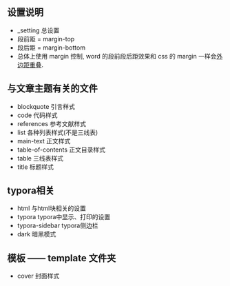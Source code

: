## 设置说明
- _setting 总设置
- 段前距 = margin-top
- 段后距 = margin-bottom
- 总体上使用 margin 控制, word 的段前段后距效果和 css 的 margin 一样会[外边距重叠](https://developer.mozilla.org/zh-CN/docs/Web/CSS/CSS_Box_Model/Mastering_margin_collapsing). 

## 与文章主题有关的文件
- blockquote 引言样式
- code 代码样式
- references 参考文献样式
- list 各种列表样式(不是三线表)
- main-text 正文样式
- table-of-contents 正文目录样式
- table 三线表样式
- title 标题样式

## typora相关
- html 与html块相关的设置
- typora typora中显示、打印的设置
- typora-sidebar typora侧边栏
- dark 暗黑模式

## 模板 —— template 文件夹
- cover 封面样式